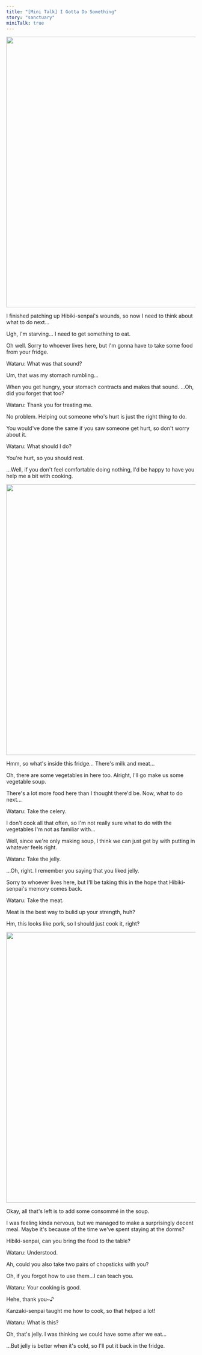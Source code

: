 ```yaml
---
title: "[Mini Talk] I Gotta Do Something"
story: "sanctuary"
miniTalk: true
---
```


<Image src="/img/tl/sanctuary/mini_talk/tomoya/2/1.jpg" layout="responsive" width="1560" height="720" quality="100" />

<Bubble character="Tomoya">

I finished patching up Hibiki-senpai's wounds, so now I need to think about what to do next...

Ugh, I'm starving... I need to get something to eat.

Oh well. Sorry to whoever lives here, but I'm gonna have to take some food from your fridge.

</Bubble>

Wataru: What was that sound?

Um, that was my stomach rumbling...

When you get hungry, your stomach contracts and makes that sound. ...Oh, did you forget that too?

Wataru: Thank you for treating me.

No problem. Helping out someone who's hurt is just the right thing to do.

You would've done the same if you saw someone get hurt, so don't worry about it.

Wataru: What should I do?

You're hurt, so you should rest.

...Well, if you don't feel comfortable doing nothing, I'd be happy to have you help me a bit with cooking.

<Image src="/img/tl/sanctuary/mini_talk/tomoya/2/2.jpg" layout="responsive" width="1560" height="720" quality="100" />

<Bubble character="Tomoya">

Hmm, so what's inside this fridge... There's milk and meat...

Oh, there are some vegetables in here too. Alright, I'll go make us some vegetable soup.

There's a lot more food here than I thought there'd be. Now, what to do next...

</Bubble>

Wataru: Take the celery.

I don't cook all that often, so I'm not really sure what to do with the vegetables I'm not as familiar with...

Well, since we're only making soup, I think we can just get by with putting in whatever feels right.

Wataru: Take the jelly.

...Oh, right. I remember you saying that you liked jelly.

Sorry to whoever lives here, but I'll be taking this in the hope that Hibiki-senpai's memory comes back.

Wataru: Take the meat.

Meat is the best way to bulid up your strength, huh?

Hm, this looks like pork, so I should just cook it, right?

<Image src="/img/tl/sanctuary/mini_talk/tomoya/2/3.jpg" layout="responsive" width="1560" height="720" quality="100" />

<Bubble character="Tomoya">

Okay, all that's left is to add some consommé in the soup.

I was feeling kinda nervous, but we managed to make a surprisingly decent meal. Maybe it's because of the time we've spent staying at the dorms?

Hibiki-senpai, can you bring the food to the table?

</Bubble>

Wataru: Understood.

Ah, could you also take two pairs of chopsticks with you?

Oh, if you forgot how to use them...I can teach you.

Wataru: Your cooking is good.

Hehe, thank you~♪

Kanzaki-senpai taught me how to cook, so that helped a lot!

Wataru: What is this?

Oh, that's jelly. I was thinking we could have some after we eat...

...But jelly is better when it's cold, so I'll put it back in the fridge.

<Credits tl="<a href='https://tomoya.moe'>Ren</a>" tlc="<a href='https://twitter.com/trystofstarrs'>remi</a>" qc="<a href='https://honeyspades.tumblr.com'>honeyspades</a>" />
